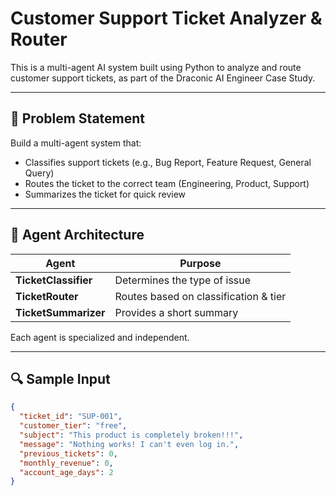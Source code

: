 # Customer Support Ticket Analyzer & Router

This is a multi-agent AI system built using Python to analyze and route customer support tickets, as part of the Draconic AI Engineer Case Study.

---

## 🚀 Problem Statement

Build a multi-agent system that:
- Classifies support tickets (e.g., Bug Report, Feature Request, General Query)
- Routes the ticket to the correct team (Engineering, Product, Support)
- Summarizes the ticket for quick review

---

## 🧠 Agent Architecture

| Agent | Purpose |
|-------|---------|
| **TicketClassifier** | Determines the type of issue |
| **TicketRouter**     | Routes based on classification & tier |
| **TicketSummarizer** | Provides a short summary |

Each agent is specialized and independent.

---

## 🔍 Sample Input

```json
{
  "ticket_id": "SUP-001",
  "customer_tier": "free",
  "subject": "This product is completely broken!!!",
  "message": "Nothing works! I can't even log in.",
  "previous_tickets": 0,
  "monthly_revenue": 0,
  "account_age_days": 2
}
